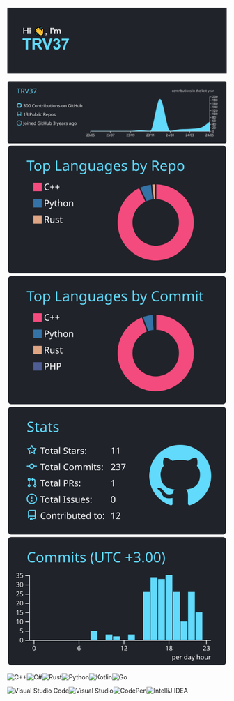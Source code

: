<!-- ![Alt Text](./pictures/name.png)

![](https://github-profile-summary-cards.vercel.app/api/cards/profile-details?username=TRV37&theme=react)

[![Top Langs](https://github-profile-summary-cards.vercel.app/api/cards/stats?username=TRV37&theme=react)](https://github.com/TRV37)
[![Top Langs](https://github-profile-summary-cards.vercel.app/api/cards/most-commit-language?username=TRV37&theme=react)](https://github.com/TRV37)
[![Top Langs](https://github-profile-summary-cards.vercel.app/api/cards/repos-per-language?username=TRV37&theme=react)](https://github.com/TRV37)
[![Top Langs](https://github-profile-summary-cards.vercel.app/api/cards/productive-time?username=TRV37&theme=react)](https://github.com/TRV37)
-->


<p align="left">
  <img src="./pictures/name.png" alt="Alt Text" width="700">
</p>

[![](https://raw.githubusercontent.com/TRV37/TRV37/main/profile-summary-card-output/react/0-profile-details.svg)](https://github.com/vn7n24fzkq/github-profile-summary-cards)
[![](https://raw.githubusercontent.com/TRV37/TRV37/main/profile-summary-card-output/react/1-repos-per-language.svg)](https://github.com/vn7n24fzkq/github-profile-summary-cards) [![](https://raw.githubusercontent.com/TRV37/TRV37/main/profile-summary-card-output/react/2-most-commit-language.svg)](https://github.com/vn7n24fzkq/github-profile-summary-cards)
[![](https://raw.githubusercontent.com/TRV37/TRV37/main/profile-summary-card-output/react/3-stats.svg)](https://github.com/vn7n24fzkq/github-profile-summary-cards) [![](https://raw.githubusercontent.com/TRV37/TRV37/main/profile-summary-card-output/react/4-productive-time.svg)](https://github.com/vn7n24fzkq/github-profile-summary-cards)

![C++](https://img.shields.io/badge/c++-%2300599C.svg?style=for-the-badge&logo=c%2B%2B&logoColor=white)![C#](https://img.shields.io/badge/c%23-%23239120.svg?style=for-the-badge&logo=csharp&logoColor=white)![Rust](https://img.shields.io/badge/rust-%23000000.svg?style=for-the-badge&logo=rust&logoColor=white)![Python](https://img.shields.io/badge/python-3670A0?style=for-the-badge&logo=python&logoColor=ffdd54)![Kotlin](https://img.shields.io/badge/kotlin-%237F52FF.svg?style=for-the-badge&logo=kotlin&logoColor=white)![Go](https://img.shields.io/badge/go-%2300ADD8.svg?style=for-the-badge&logo=go&logoColor=white)

![Visual Studio Code](https://img.shields.io/badge/Visual%20Studio%20Code-0078d7.svg?style=for-the-badge&logo=visual-studio-code&logoColor=white)![Visual Studio](https://img.shields.io/badge/Visual%20Studio-5C2D91.svg?style=for-the-badge&logo=visual-studio&logoColor=white)![CodePen](https://img.shields.io/badge/CodePen-white?style=for-the-badge&logo=codepen&logoColor=black)![IntelliJ IDEA](https://img.shields.io/badge/IntelliJIDEA-000000.svg?style=for-the-badge&logo=intellij-idea&logoColor=white)

<!--
**TRV37/TRV37** is a ✨ _special_ ✨ repository because its `README.md` (this file) appears on your GitHub profile.

Here are some ideas to get you started:

- 🔭 I’m currently working on ...
- 🌱 I’m currently learning ...
- 👯 I’m looking to collaborate on ...
- 🤔 I’m looking for help with ...
- 💬 Ask me about ...
- 📫 How to reach me: ...
- 😄 Pronouns: ...
- ⚡ Fun fact: ...
-->
